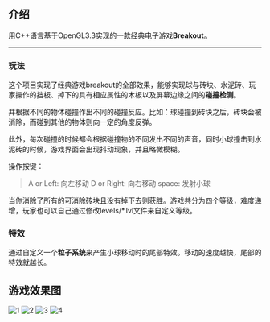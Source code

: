 
## 介绍

用C++语言基于OpenGL3.3实现的一款经典电子游戏**Breakout**。

---

### 玩法

这个项目实现了经典游戏breakout的全部效果，能够实现球与砖块、水泥砖、玩家操作的挡板、掉下的具有相应属性的木板以及屏幕边缘之间的**碰撞检测**。

并根据不同的物体碰撞作出不同的碰撞反应。比如：球碰撞到砖块之后，砖块会被消除，而碰到其他的物体则向一定的角度反弹。

此外，每次碰撞的时候都会根据碰撞物的不同发出不同的声音，同时小球撞击到水泥砖的时候，游戏界面会出现抖动现象，并且略微模糊。

操作按键：
>   A or Left:      向左移动
    D or Right:     向右移动
    space:          发射小球

当你消除了所有的可消除砖块且没有掉下去则获胜。游戏共分为四个等级，难度递增，玩家也可以自己通过修改levels/\*.lvl文件来自定义等级。


### 特效

通过自定义一个**粒子系统**来产生小球移动时的尾部特效。移动的速度越快，尾部的特效就越长。


## 游戏效果图

![1](https://img1.doubanio.com/view/photo/photo/public/p2371955579.jpg)
![2](https://img3.doubanio.com/view/photo/photo/public/p2371955576.jpg)
![3](https://img3.doubanio.com/view/photo/photo/public/p2371956024.jpg)
![4](https://img3.doubanio.com/view/photo/photo/public/p2371955581.jpg)


